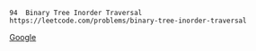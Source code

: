 	94	Binary Tree Inorder Traversal    https://leetcode.com/problems/binary-tree-inorder-traversal
[Google](https://www.google.com)
